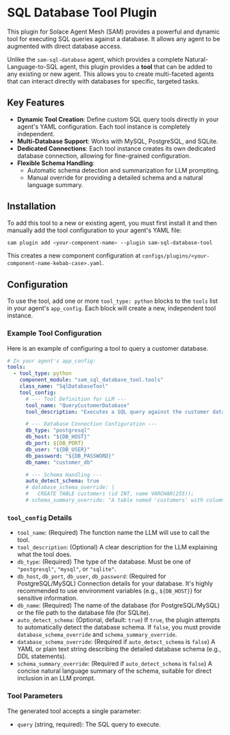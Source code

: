 # SQL Database Tool Plugin

This plugin for Solace Agent Mesh (SAM) provides a powerful and dynamic tool for executing SQL queries against a database. It allows any agent to be augmented with direct database access.

Unlike the `sam-sql-database` agent, which provides a complete Natural-Language-to-SQL agent, this plugin provides a **tool** that can be added to any existing or new agent. This allows you to create multi-faceted agents that can interact directly with databases for specific, targeted tasks.

## Key Features

- **Dynamic Tool Creation**: Define custom SQL query tools directly in your agent's YAML configuration. Each tool instance is completely independent.
- **Multi-Database Support**: Works with MySQL, PostgreSQL, and SQLite.
- **Dedicated Connections**: Each tool instance creates its own dedicated database connection, allowing for fine-grained configuration.
- **Flexible Schema Handling**:
    -   Automatic schema detection and summarization for LLM prompting.
    -   Manual override for providing a detailed schema and a natural language summary.

## Installation

To add this tool to a new or existing agent, you must first install it and then manually add the tool configuration to your agent's YAML file:

```bash
sam plugin add <your-component-name> --plugin sam-sql-database-tool
```

This creates a new component configuration at `configs/plugins/<your-component-name-kebab-case>.yaml`.

## Configuration

To use the tool, add one or more `tool_type: python` blocks to the `tools` list in your agent's `app_config`. Each block will create a new, independent tool instance.

### Example Tool Configuration

Here is an example of configuring a tool to query a customer database.

```yaml
# In your agent's app_config:
tools:
  - tool_type: python
    component_module: "sam_sql_database_tool.tools"
    class_name: "SqlDatabaseTool"
    tool_config:
      # --- Tool Definition for LLM ---
      tool_name: "QueryCustomerDatabase"
      tool_description: "Executes a SQL query against the customer database."

      # --- Database Connection Configuration ---
      db_type: "postgresql"
      db_host: "${DB_HOST}"
      db_port: ${DB_PORT}
      db_user: "${DB_USER}"
      db_password: "${DB_PASSWORD}"
      db_name: "customer_db"

      # --- Schema Handling ---
      auto_detect_schema: true
      # database_schema_override: |
      #   CREATE TABLE customers (id INT, name VARCHAR(255));
      # schema_summary_override: "A table named 'customers' with columns 'id' and 'name'."
```

### `tool_config` Details

-   `tool_name`: (Required) The function name the LLM will use to call the tool.
-   `tool_description`: (Optional) A clear description for the LLM explaining what the tool does.
-   `db_type`: (Required) The type of the database. Must be one of `"postgresql"`, `"mysql"`, or `"sqlite"`.
-   `db_host`, `db_port`, `db_user`, `db_password`: (Required for PostgreSQL/MySQL) Connection details for your database. It's highly recommended to use environment variables (e.g., `${DB_HOST}`) for sensitive information.
-   `db_name`: (Required) The name of the database (for PostgreSQL/MySQL) or the file path to the database file (for SQLite).
-   `auto_detect_schema`: (Optional, default: `true`) If `true`, the plugin attempts to automatically detect the database schema. If `false`, you must provide `database_schema_override` and `schema_summary_override`.
-   `database_schema_override`: (Required if `auto_detect_schema` is `false`) A YAML or plain text string describing the detailed database schema (e.g., DDL statements).
-   `schema_summary_override`: (Required if `auto_detect_schema` is `false`) A concise natural language summary of the schema, suitable for direct inclusion in an LLM prompt.

### Tool Parameters

The generated tool accepts a single parameter:

-   `query` (string, required): The SQL query to execute.
